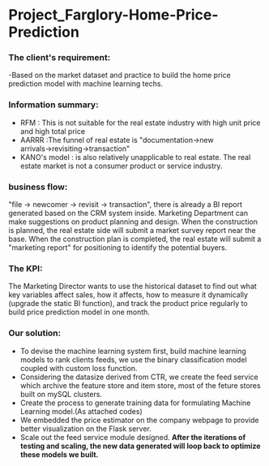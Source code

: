 # Project_Farglory-Home-Price-Prediction
### The client's requirement:
-Based on the market dataset and practice to build the home price prediction model with machine learning techs.
### Information summary:
- RFM : This is not suitable for the real estate industry with high unit price and high total price
- AARRR :The funnel of real estate is "documentation→new arrivals→revisiting→transaction"
- KANO's model : is also relatively unapplicable to real estate. The real estate market is not a consumer product or service industry.
### business flow:
"file → newcomer → revisit → transaction", there is already a BI report generated based on the CRM system inside.
Marketing Department can make suggestions on product planning and design. When the construction is planned, the real estate side will submit a market survey report near the base. When the construction plan is completed, the real estate will submit a "marketing report" for positioning to identify the potential buyers.
### The KPI:
The Marketing Director wants to use the historical dataset to find out what key variables affect sales, how it affects, how to measure it dynamically (upgrade the static BI function), and track the product price regularly to build price prediction model in one month.
### Our solution:
- To devise the machine learning system first, build machine learning models to rank clients feeds, we use the binary classification model coupled with custom loss function.
- Considering the datasize derived from CTR, we create the feed service which archive the feature store and item store, most of the feture stores built on mySQL clusters.
- Create the process to generate training data for formulating Machine Learning model.(As attached codes)
- We embedded the price estimator on the company webpage to provide better visualization on the Flask server.
- Scale out the feed service module designed.
**After the iterations of testing and scaling, the new data generated will loop back to optimize these models we built.**
